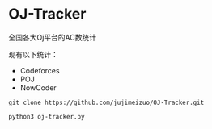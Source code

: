 # OJ-Tracker
全国各大Oj平台的AC数统计

现有以下统计：
- Codeforces
- POJ
- NowCoder

```shell
git clone https://github.com/jujimeizuo/OJ-Tracker.git

python3 oj-tracker.py
```
